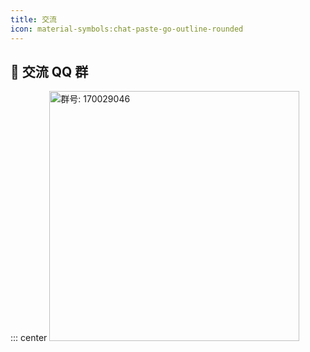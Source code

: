 ```yaml
---
title: 交流
icon: material-symbols:chat-paste-go-outline-rounded
---
```



## 🔔 交流 QQ 群

::: center
<img :src="$withBase('/images/qrcode.jpg')" alt="群号: 170029046" class="no-zoom" style="width:400px;">